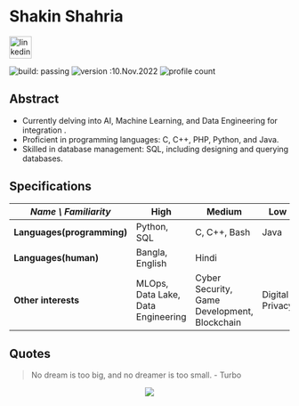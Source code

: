 # Shakin Shahria

 [<img src='https://cdn.jsdelivr.net/npm/simple-icons@3.0.1/icons/linkedin.svg' alt='linkedin' height='40'>](https://www.linkedin.com/in/shakin-shahria-277082229)  




![build: passing](https://img.shields.io/badge/build-passing-success)
![version :10.Nov.2022](https://img.shields.io/badge/version-10.nov.2022-informational)
![profile count](https://komarev.com/ghpvc/?username=shakinshahria&color=red)


## Abstract

- Currently delving into AI, Machine Learning, and Data Engineering for integration .
- Proficient in programming languages: C, C++, PHP, Python, and Java. 
- Skilled in database management: SQL, including designing and querying databases.



## Specifications
| *Name \ Familiarity* | High | Medium | Low |
| --------------- | --------------- | --------------- | ------------- |
| **Languages(programming)** |  Python, SQL | C, C++, Bash  | Java |
| **Languages(human)** | Bangla, English | Hindi |   |
| **Other interests** | MLOps, Data Lake, Data Engineering | Cyber Security, Game Development, Blockchain | Digital Privacy |


## Quotes
> No dream is too big, and no dreamer is too small. - Turbo

<p align="center">
  <img src="https://capsule-render.vercel.app/api?type=waving&color=gradient&height=60&section=footer"/>
</p>
